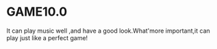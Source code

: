 # GAME10.0
It can play music well ,and have a good look.What'more important,it can play just like a perfect game!

